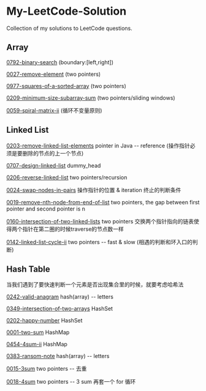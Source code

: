 # My-LeetCode-Solution
Collection of my solutions to LeetCode questions.
## Array
[0792-binary-search](https://github.com/LinlinDaDee/My-LeetCode-Solution/tree/main/0792-binary-search) (boundary:[left,right])

[0027-remove-element](https://github.com/LinlinDaDee/My-LeetCode-Solution/tree/main/0027-remove-element) (two pointers)

[0977-squares-of-a-sorted-array](https://github.com/LinlinDaDee/My-LeetCode-Solution/tree/main/0977-squares-of-a-sorted-array) (two pointers)

[0209-minimum-size-subarray-sum](https://github.com/LinlinDaDee/My-LeetCode-Solution/tree/main/0209-minimum-size-subarray-sum) (two pointers/sliding windows)

[0059-spiral-matrix-ii](https://github.com/LinlinDaDee/My-LeetCode-Solution/tree/main/0059-spiral-matrix-ii) (循环不变量原则)
## Linked List
[0203-remove-linked-list-elements](https://github.com/LinlinDaDee/My-LeetCode-Solution/tree/main/0203-remove-linked-list-elements) pointer in Java -- reference (操作指针必须是要删除的节点的上一个节点)

[0707-design-linked-list](https://github.com/LinlinDaDee/My-LeetCode-Solution/tree/main/0707-design-linked-list) dummy_head

[0206-reverse-linked-list](https://github.com/LinlinDaDee/My-LeetCode-Solution/tree/main/0206-reverse-linked-list) two pointers/recursion 
 
[0024-swap-nodes-in-pairs](https://github.com/LinlinDaDee/My-LeetCode-Solution/tree/main/0024-swap-nodes-in-pairs) 操作指针的位置 & iteration 终止的判断条件

[0019-remove-nth-node-from-end-of-list](https://github.com/LinlinDaDee/My-LeetCode-Solution/tree/main/0019-remove-nth-node-from-end-of-list) two pointers, the gap between first pointer and second pointer is n

[0160-intersection-of-two-linked-lists](https://github.com/LinlinDaDee/My-LeetCode-Solution/tree/main/0160-intersection-of-two-linked-lists) two pointers 交换两个指针指向的链表使得两个指针在第二圈的时候traverse的节点数一样

[0142-linked-list-cycle-ii](https://github.com/LinlinDaDee/My-LeetCode-Solution/tree/main/0142-linked-list-cycle-ii) two pointers -- fast & slow (相遇的判断和环入口的判断)
## Hash Table
当我们遇到了要快速判断一个元素是否出现集合里的时候，就要考虑哈希法

[0242-valid-anagram](https://github.com/LinlinDaDee/My-LeetCode-Solution/tree/main/0242-valid-anagram) hash(array) -- letters

[0349-intersection-of-two-arrays](https://github.com/LinlinDaDee/My-LeetCode-Solution/tree/main/0349-intersection-of-two-arrays) HashSet

[0202-happy-number](https://github.com/LinlinDaDee/My-LeetCode-Solution/tree/main/0202-happy-number) HashSet

[0001-two-sum](https://github.com/LinlinDaDee/My-LeetCode-Solution/tree/main/0001-two-sum) HashMap

[0454-4sum-ii](https://github.com/LinlinDaDee/My-LeetCode-Solution/tree/main/0454-4sum-ii) HashMap

[0383-ransom-note](https://github.com/LinlinDaDee/My-LeetCode-Solution/tree/main/0383-ransom-note) hash(array) -- letters

[0015-3sum](https://github.com/LinlinDaDee/My-LeetCode-Solution/tree/main/0015-3sum) two pointers -- 去重

[0018-4sum](https://github.com/LinlinDaDee/My-LeetCode-Solution/tree/main/0018-4sum) two pointers -- 3 sum 再套一个 for 循环
